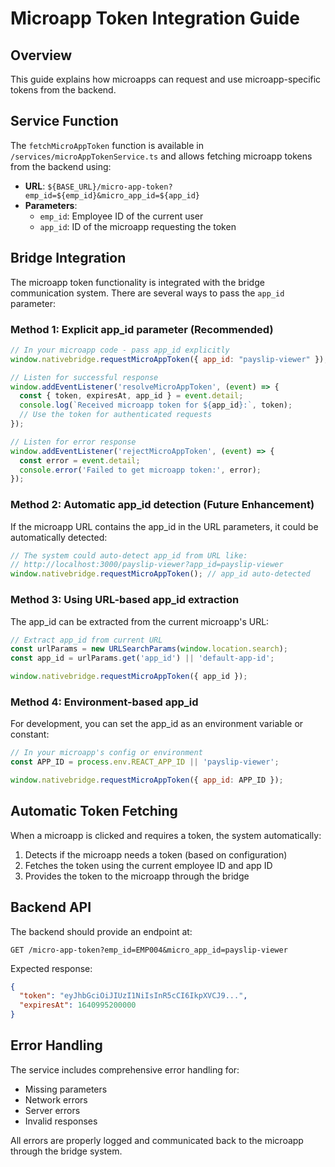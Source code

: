 # Microapp Token Integration Guide

## Overview

This guide explains how microapps can request and use microapp-specific tokens from the backend.

## Service Function

The `fetchMicroAppToken` function is available in `/services/microAppTokenService.ts` and allows fetching microapp tokens from the backend using:

- **URL**: `${BASE_URL}/micro-app-token?emp_id=${emp_id}&micro_app_id=${app_id}`
- **Parameters**: 
  - `emp_id`: Employee ID of the current user
  - `app_id`: ID of the microapp requesting the token

## Bridge Integration

The microapp token functionality is integrated with the bridge communication system. There are several ways to pass the `app_id` parameter:

### Method 1: Explicit app_id parameter (Recommended)
```javascript
// In your microapp code - pass app_id explicitly
window.nativebridge.requestMicroAppToken({ app_id: "payslip-viewer" });

// Listen for successful response
window.addEventListener('resolveMicroAppToken', (event) => {
  const { token, expiresAt, app_id } = event.detail;
  console.log(`Received microapp token for ${app_id}:`, token);
  // Use the token for authenticated requests
});

// Listen for error response
window.addEventListener('rejectMicroAppToken', (event) => {
  const error = event.detail;
  console.error('Failed to get microapp token:', error);
});
```

### Method 2: Automatic app_id detection (Future Enhancement)
If the microapp URL contains the app_id in the URL parameters, it could be automatically detected:
```javascript
// The system could auto-detect app_id from URL like:
// http://localhost:3000/payslip-viewer?app_id=payslip-viewer
window.nativebridge.requestMicroAppToken(); // app_id auto-detected
```

### Method 3: Using URL-based app_id extraction
The app_id can be extracted from the current microapp's URL:
```javascript
// Extract app_id from current URL
const urlParams = new URLSearchParams(window.location.search);
const app_id = urlParams.get('app_id') || 'default-app-id';

window.nativebridge.requestMicroAppToken({ app_id });
```

### Method 4: Environment-based app_id
For development, you can set the app_id as an environment variable or constant:
```javascript
// In your microapp's config or environment
const APP_ID = process.env.REACT_APP_ID || 'payslip-viewer';

window.nativebridge.requestMicroAppToken({ app_id: APP_ID });
```

## Automatic Token Fetching

When a microapp is clicked and requires a token, the system automatically:

1. Detects if the microapp needs a token (based on configuration)
2. Fetches the token using the current employee ID and app ID
3. Provides the token to the microapp through the bridge

## Backend API

The backend should provide an endpoint at:

```
GET /micro-app-token?emp_id=EMP004&micro_app_id=payslip-viewer
```

Expected response:
```json
{
  "token": "eyJhbGciOiJIUzI1NiIsInR5cCI6IkpXVCJ9...",
  "expiresAt": 1640995200000
}
```

## Error Handling

The service includes comprehensive error handling for:
- Missing parameters
- Network errors
- Server errors
- Invalid responses

All errors are properly logged and communicated back to the microapp through the bridge system.